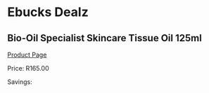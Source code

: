 
# Ebucks Dealz
## Bio-Oil Specialist Skincare Tissue Oil 125ml
[Product Page](https://www.ebucks.com/web/shop/productSelected.do?prodId=1133023577&catId=714893646)

Price: R165.00

Savings: 


	